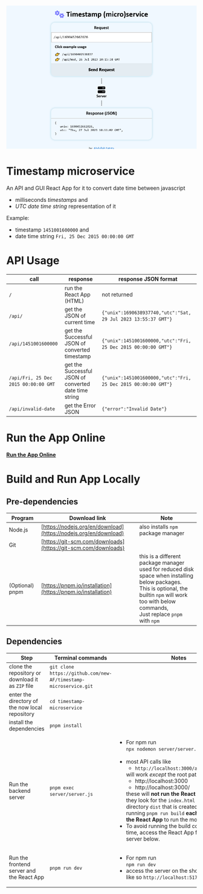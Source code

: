 <div align="center" >
<img src="./public/preview.png"/>
</div>

# Timestamp microservice

An API and GUI React App for it to convert date time between javascript

-   milliseconds _timestamps_ and
-   _UTC date time string_ representation of it

Example:

-   timestamp `1451001600000` and
-   date time string `Fri, 25 Dec 2015 00:00:00 GMT`

# API Usage

| call                                 | response                                              | response JSON format                                           |
| ------------------------------------ | ----------------------------------------------------- | -------------------------------------------------------------- |
| `/`                                  | run the React App (HTML)                              | not returned                                                   |
| `/api/`                              | get the JSON of current time                          | `{"unix":1690638937740,"utc":"Sat, 29 Jul 2023 13:55:37 GMT"}` |
| `/api/1451001600000`                 | get the Successful JSON of converted timestamp        | `{"unix":1451001600000,"utc":"Fri, 25 Dec 2015 00:00:00 GMT"}` |
| `/api/Fri, 25 Dec 2015 00:00:00 GMT` | get the Successful JSON of converted date time string | `{"unix":1451001600000,"utc":"Fri, 25 Dec 2015 00:00:00 GMT"}` |
| `/api/invalid-date`                  | get the Error JSON                                    | `{"error":"Invalid Date"}`                                     |

# Run the App Online

**[Run the App Online](https://timestamp-microservice-t7m9.onrender.com/)**

# Build and Run App Locally

## Pre-dependencies

| Program         | Download link                                                    | Note                                                                                                                                                                                                          |
| --------------- | ---------------------------------------------------------------- | ------------------------------------------------------------------------------------------------------------------------------------------------------------------------------------------------------------- |
| Node.js         | [https://nodejs.org/en/download](https://nodejs.org/en/download) | also installs `npm` package manager                                                                                                                                                                           |
| Git             | [https://git-scm.com/downloads](https://git-scm.com/downloads)   |
| (Optional) pnpm | [https://pnpm.io/installation](https://pnpm.io/installation)     | this is a different package manager used for reduced disk space when installing below packages.<br/>This is optional, the builtin `npm` will work too with below commands,<br/>Just replace `pnpm` with `npm` |

## Dependencies

| Step                                              | Terminal commands                                                | Notes                                                                                                                                                                                                                                                                                                                                                                                                                                                                                                                                                                                                                                        |
| ------------------------------------------------- | ---------------------------------------------------------------- | -------------------------------------------------------------------------------------------------------------------------------------------------------------------------------------------------------------------------------------------------------------------------------------------------------------------------------------------------------------------------------------------------------------------------------------------------------------------------------------------------------------------------------------------------------------------------------------------------------------------------------------------- |
| clone the repository or download it as `ZIP` file | `git clone https://github.com/new-AF/timestamp-microservice.git` |                                                                                                                                                                                                                                                                                                                                                                                                                                                                                                                                                                                                                                              |
| enter the directory of the now local repository   | `cd timestamp-microservice`                                      |                                                                                                                                                                                                                                                                                                                                                                                                                                                                                                                                                                                                                                              |
| install the dependencies                          | `pnpm install`                                                   |                                                                                                                                                                                                                                                                                                                                                                                                                                                                                                                                                                                                                                              |
| Run the backend server                            | `pnpm exec server/server.js`                                     | <ul><li>For npm run<br/>`npx nodemon server/server.js`</li><br/><li>most API calls like<ul><li><code>http://localhost:3000/api/1451001600000</code></li></ul> will work _except_ the root path<ul><li>http://localhost:3000</li><li>http://localhost:3000/</li></ul>these will **not run the React App** because they look for the `index.html` in the missing directory `dist` that is created and updated by running <code>pnpm run build</code> **each time you edit the React App** to run the most recent version.</li><li>To avoid running the build command each time, access the React App from the frontend server below.</li></ul> |
| Run the frontend server and the React App         | `pnpm run dev`                                                   | <ul><li>For npm run<br/>`npm run dev`</li><li>access the server on the show port number like so <code>http://localhost:5173/</code></li></ul>                                                                                                                                                                                                                                                                                                                                                                                                                                                                                                |
